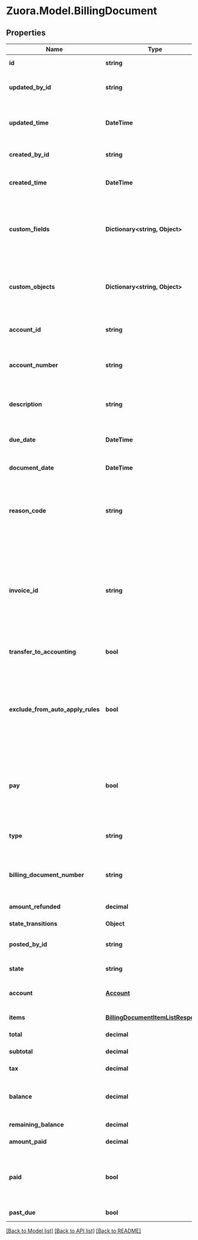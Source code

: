
# Zuora.Model.BillingDocument

## Properties

Name | Type | Description | Notes
------------ | ------------- | ------------- | -------------
**id** | **string** | Unique identifier for the object. | [optional] [readonly] 
**updated_by_id** | **string** | Unique identifier of the Zuora user who last updated the object | [optional] [readonly] 
**updated_time** | **DateTime** | The date and time when the object was last updated in ISO 8601 UTC format. | [optional] [readonly] 
**created_by_id** | **string** | Unique identifier of the Zuora user who created the object | [optional] [readonly] 
**created_time** | **DateTime** | The date and time when the object was created in ISO 8601 UTC format. | [optional] [readonly] 
**custom_fields** | **Dictionary&lt;string, Object&gt;** | Set of user-defined fields associated with this object. Useful for storing additional information about the object in a structured format. | [optional] 
**custom_objects** | **Dictionary&lt;string, Object&gt;** | The custom fields associated with an object. For more information about custom fields, see [Manage custom fields](https://knowledgecenter.zuora.com/Central_Platform/Manage_Custom_Fields). | [optional] [readonly] 
**account_id** | **string** | Identifier of the account that owns the billing document. | [optional] 
**account_number** | **string** | Human-readable identifier of the account that owns the billing document. | [optional] 
**description** | **string** | An arbitrary string associated with the object. Often useful for displaying to users. | [optional] 
**due_date** | **DateTime** | The date on which payment for the billing document is due. | [optional] 
**document_date** | **DateTime** | The date when the billing document takes effect. | [optional] 
**reason_code** | **string** | Reason for issuing this billing document. This field is applicable only if the &#x60;type&#x60; field is set to &#x60;credit_memo&#x60; or &#x60;debit_memo&#x60;. | [optional] 
**invoice_id** | **string** | The identifier of the invoice billing document from which this credit memo or debit memo billing document is created. This field is applicable only if the &#x60;type&#x60; field is set to &#x60;credit_memo&#x60; or &#x60;debit_memo&#x60;. | [optional] 
**transfer_to_accounting** | **bool** | Whether to transfer to an external accounting system. | [optional] 
**exclude_from_auto_apply_rules** | **bool** | Indicates whether to exclude this credit memo billing document from the rule of automatically applying it to invoices. This field is applicable only if the &#x60;type&#x60; field is set to &#x60;credit_memo&#x60;. | [optional] 
**pay** | **bool** | Indicates whether the billing document is automatically picked up for processing in the corresponding payment run. | [optional] 
**type** | **string** | The type of billing document. Can be one of the credit memo, debit memo, or invoice. | [optional] 
**billing_document_number** | **string** | A human-readable identifier for the billing document; may be user-supplied. | [optional] [readonly] 
**amount_refunded** | **decimal** | The amount of this billing document item refunded. | [optional] 
**state_transitions** | **Object** |  | [optional] 
**posted_by_id** | **string** | Identifier of the Zuora user who posted the billing document. | [optional] [readonly] 
**state** | **string** | The status of the billing document. | [optional] 
**account** | [**Account**](Account.md) | The account that owns the billing document. EXPANDABLE | [optional] 
**items** | [**BillingDocumentItemListResponse**](BillingDocumentItemListResponse.md) | List of billing document items. | [optional] [readonly] 
**total** | **decimal** | The total amount. | [optional] [readonly] 
**subtotal** | **decimal** | The total amount exclusive of tax. | [optional] [readonly] 
**tax** | **decimal** | The total tax amount. | [optional] [readonly] 
**balance** | **decimal** | The total balance remaining.  This field is deprecated. Use &#x60;remaining_balance&#x60; field. | [optional] [readonly] 
**remaining_balance** | **decimal** | The total balance remaining. | [optional] [readonly] 
**amount_paid** | **decimal** | The total amount paid. | [optional] [readonly] 
**paid** | **bool** | Whether payment was successfully collected for this invoice. An invoice can be paid with a payment or a credit memo. | [optional] [readonly] 
**past_due** | **bool** | Whether payment is past due. | [optional] [readonly] 

[[Back to Model list]](../README.md#documentation-for-models)
[[Back to API list]](../README.md#documentation-for-api-endpoints)
[[Back to README]](../README.md)

